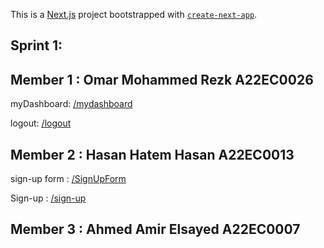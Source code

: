 This is a [Next.js](https://nextjs.org) project bootstrapped with [`create-next-app`](https://nextjs.org/docs/app/api-reference/cli/create-next-app).

## Sprint 1:
## Member 1 : Omar Mohammed Rezk A22EC0026
myDashboard: [/mydashboard](https://github.com/i3omr/UTM-Study-Group-Finder/tree/Omar_Mohammed_Rezk_A22EC0026/app/mydashboard)

logout: [/logout](https://github.com/i3omr/UTM-Study-Group-Finder/tree/Omar_Mohammed_Rezk_A22EC0026/app/logout)

## Member 2 : Hasan Hatem Hasan A22EC0013
sign-up form : [/SignUpForm](https://github.com/i3omr/UTM-Study-Group-Finder/blob/HASAN_HATEM_HATEM_A22EC0013/components/ui/form/SignUpForm.tsx)

Sign-up : [/sign-up](https://github.com/i3omr/UTM-Study-Group-Finder/tree/HASAN_HATEM_HATEM_A22EC0013/app/auth/sign-up)

## Member 3 : Ahmed Amir Elsayed A22EC0007
